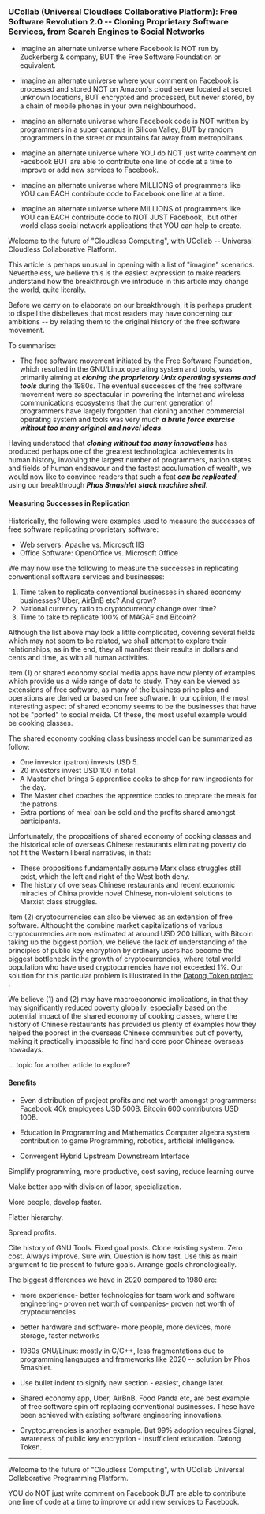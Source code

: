### UCollab (Universal Cloudless Collaborative Platform): Free Software Revolution 2.0 -- Cloning Proprietary Software Services, from Search Engines to Social Networks

- Imagine an alternate universe where Facebook is NOT run by Zuckerberg & company, BUT the Free Software Foundation or equivalent.

- Imagine an alternate universe where your comment on Facebook is processed and stored NOT on Amazon's cloud server located at secret unknown locations, BUT encrypted and processed, but never stored, by a chain of mobile phones in your own neighbourhood. 

- Imagine an alternate universe where Facebook code is NOT written by programmers in a super campus in Silicon Valley, BUT by random programmers in the street or mountains far away from metropolitans. 

- Imagine an alternate universe where YOU do NOT just write comment on Facebook BUT are able to contribute one line of code at a time to improve or add new services to Facebook.

- Imagine an alternate universe where MILLIONS of programmers like YOU can EACH contribute code to Facebook one line at a time.

- Imagine an alternate universe where MILLIONS of programmers like YOU can EACH contribute code to NOT JUST Facebook,  but other world class social network applications that YOU can help to create.

Welcome to the future of "Cloudless Computing", with UCollab -- Universal Cloudless Collaborative Platform.

This article is perhaps unusual in opening with a list of "imagine" scenarios. Nevertheless, we believe this is the easiest expression to make readers understand how the breakthrough we introduce in this article may change the world, quite literally.

Before we carry on to elaborate on our breakthrough, it is perhaps prudent to dispell the disbelieves that most readers may have concerning our ambitions -- by relating them to the original history of the free software movement.

To summarise:

- The free software movement initiated by the Free Software Foundation, which resulted in the GNU/Linux operating system and tools, was primarily aiming at ___cloning the proprietary Unix operating systems and tools___ during the 1980s. The eventual successes of the free software movement were so spectacular in powering the Internet and wireless communications ecosystems that the current generation of programmers have largely forgotten that cloning another commercial operating system and tools was very much ___a brute force exercise without too many original and novel ideas___.

Having understood that ___cloning without too many innovations___ has produced perhaps one of the greatest technological achievements in human history, involving the largest number of programmers, nation states and fields of human endeavour and the fastest acculumation of wealth, we would now like to convince readers that such a feat ___can be replicated___, using our breakthrough ___Phos Smashlet stack machine shell___.  


#### Measuring Successes in Replication

Historically, the following were examples used to measure the successes of free software replicating proprietary software:

- Web servers: Apache vs. Microsoft IIS
- Office Software: OpenOffice vs. Microsoft Office

We may now use the following to measure the successes in replicating conventional software services and businesses:

1. Time taken to replicate conventional businesses in shared economy businesses? Uber, AirBnB etc? And grow?
2. National currency ratio to cryptocurrency change over time?
3. Time to take to replicate 100% of MAGAF and Bitcoin?

Although the list above may look a little complicated, covering several fields which may not seem to be related, we shall attempt to explore their relationships, as in the end, they all manifest their results in dollars and cents and time, as with all human activities.

Item (1) or shared economy social media apps have now plenty of examples which provide us a wide range of data to study. They can be viewed as extensions of free software, as many of the business principles and operations are derived or based on free software. In our opinion, the most interesting aspect of shared economy seems to be the businesses that have not be "ported" to social meida. Of these, the most useful example would be cooking classes.

The shared economy cooking class business model can be summarized as follow:
- One investor (patron) invests USD 5. 
- 20 investors invest USD 100 in total.
- A Master chef brings 5 apprentice cooks to shop for raw ingredients for the day.
- The Master chef coaches the apprentice cooks to preprare the meals for the patrons.
- Extra portions of meal can be sold and the profits shared amongst participants.

Unfortunately, the propositions of shared economy of cooking classes and the historical role of overseas Chinese restaurants eliminating poverty do not fit the Western liberal narratives, in that:

- These propositions fundamentally assume Marx class struggles still exist, which the left and right of the West both deny.
- The history of overseas Chinese restaurants and recent economic miracles of China provide novel Chinese, non-violent solutions to Marxist class struggles.

Item (2) cryptocurrencies can also be viewed as an extension of free software. Althought the combine market capitalizations of various cryptocurrencies are now estimated at around USD 200 billion, with Bitcoin taking up the biggest portion, we believe the lack of understanding of the principles of public key encryption by ordinary users has become the biggest bottleneck in the growth of cryptocurrencies, where total world population who have used cryptocurrencies have not exceeded 1%. Our solution for this particular problem is illustrated in the [ Datong Token project ](https://github.com/udexon/DatongToken).

We believe (1) and (2) may have macroeconomic implications, in that they may significantly reduced poverty globally, especially based on the potential impact of the shared economy of cooking classes, where the history of Chinese restaurants has provided us plenty of examples how they helped the poorest in the overseas Chinese communities out of poverty, making it practically impossible to find hard core poor Chinese overseas nowadays.

... topic for another article to explore?

#### Benefits

- Even distribution of project profits and net worth amongst programmers: Facebook 40k employees USD 500B.
Bitcoin 600 contributors USD 100B.

- Education in Programming and Mathematics
Computer algebra system contribution to game Programming, robotics, artificial intelligence.

- Convergent Hybrid Upstream Downstream Interface

Simplify programming, more productive, cost saving, reduce learning curve

Make better app with division of labor, specialization. 

More people, develop faster. 

Flatter hierarchy. 

Spread profits. 

Cite history of GNU Tools. Fixed goal posts. Clone existing system. Zero cost. Always improve. Sure win. Question is how fast. Use this as main argument to tie present to future goals. Arrange goals chronologically. 

The biggest differences we have in 2020 compared to 1980 are:
- more experience- better technologies for team work and software engineering- proven net worth of companies- proven net worth of cryptocurrencies
- better hardware and software- more people, more devices, more storage, faster networks

- 1980s GNU/Linux: mostly in C/C++, less fragmentations due to programming langauges and frameworks like 2020 -- solution by Phos Smashlet.

- Use bullet indent to signify new section - easiest, change later.

- Shared economy app, Uber, AirBnB, Food Panda etc, are best example of free software spin off replacing conventional businesses. These have been achieved with existing software engineering innovations.

- Cryptocurrencies is another example. But 99% adoption requires Signal, awareness of public key encryption - insufficient education. Datong Token.


<hr>
Welcome to the future of "Cloudless Computing", with UCollab Universal Collaborative Programming Platform.

YOU do NOT just write comment on Facebook BUT are able to contribute one line of code at a time to improve or add new services to Facebook.
